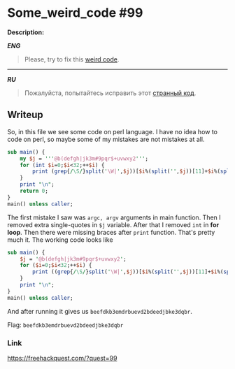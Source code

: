 # Some_weird_code #99
**Description:**

***ENG***
> Please, try to fix this [weird code](/FHQ/files/ppc/some_weird_code.txt).

---

***RU***
> Пожалуйста, попытайтесь исправить этот [странный код](/FHQ/files/ppc/some_weird_code.txt).

## Writeup

So, in this file we see some code on perl language. I have no idea how to code on perl, so maybe some of my mistakes are not mistakes at all.

```perl
sub main() {
    my $j = '''@b(defgh|jk3m#9pqr$+uvwxy2''';
    for (int $i=0;$i<32;++$i) {
        print (grep{/\S/}split('\W|',$j))[$i%(split('',$j))[11]+$i%(split('',$j))[25]*$i%19];
    }
    print "\n";
    return 0;
}
main() unless caller;
```

The first mistake I saw was `argc, argv` arguments in main function. Then I removed extra single-quotes in `$j` variable. After that I removed `int` in **for loop**.  Then there were missing braces after `print` function. That's pretty much it. The working code looks like

```perl
sub main() {
    $j = '@b(defgh|jk3m#9pqr$+uvwxy2';
    for ($i=0;$i<32;++$i) {
        print ((grep{/\S/}split('\W|',$j))[$i%(split('',$j))[11]+$i%(split('',$j))[25]*$i%19]);
    }
    print "\n";
}
main() unless caller;
```
And after running it gives us `beefdkb3emdrbuevd2bdeedjbke3dqbr`. 

Flag: `beefdkb3emdrbuevd2bdeedjbke3dqbr`

### Link

https://freehackquest.com/?quest=99
